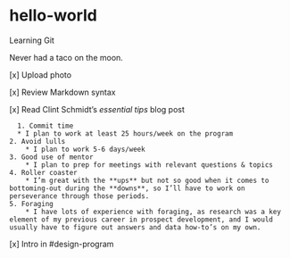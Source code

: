 # hello-world
Learning Git

Never had a taco on the moon.

[x] Upload photo

[x] Review Markdown syntax

[x] Read Clint Schmidt’s *essential tips* blog post

      1. Commit time
      * I plan to work at least 25 hours/week on the program
	2. Avoid lulls
		* I plan to work 5-6 days/week
	3. Good use of mentor
		* I plan to prep for meetings with relevant questions & topics
	4. Roller coaster
		* I’m great with the **ups** but not so good when it comes to bottoming-out during the **downs**, so I’ll have to work on perseverance through those periods.
	5. Foraging
		* I have lots of experience with foraging, as research was a key element of my previous career in prospect development, and I would usually have to figure out answers and data how-to’s on my own.
[x] Intro in #design-program
